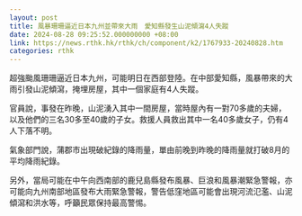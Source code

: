 ```yaml
---
layout: post
title: 風暴珊珊逼近日本九州並帶來大雨　愛知縣發生山泥傾瀉4人失蹤
date: 2024-08-28 09:25:52.000000000 +08:00
link: https://news.rthk.hk/rthk/ch/component/k2/1767933-20240828.htm
categories: rthk
---
```


超強颱風珊珊逼近日本九州，可能明日在西部登陸。在中部愛知縣，風暴帶來的大雨引發山泥傾瀉，掩埋房屋，其中一個家庭有4人失蹤。

官員說，事發在昨晚，山泥湧入其中一間房屋，當時屋內有一對70多歲的夫婦，以及他們的三名30多至40歲的子女。救援人員救出其中一名40多歲女子，仍有4人下落不明。

氣象部門說，蒲郡市出現破紀錄的降雨量，單由前晚到昨晚的降雨量就打破8月的平均降雨紀錄。

另外，當局可能在中午向西南部的鹿兒島縣發布風暴、巨浪和風暴潮緊急警報，亦可能向九州南部地區發布大雨緊急警報，警告低窪地區可能會出現河流氾濫、山泥傾瀉和洪水等，呼籲民眾保持最高警惕。
